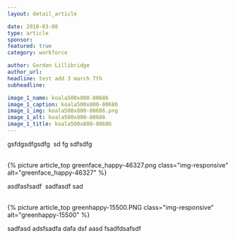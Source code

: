 ```yaml
---
layout: detail_article

date: 2018-03-08
type: article
sponsor:
featured: true
category: workforce        

author: Gordon Lillibridge
author_url: 
headline: test add 3 march 7th
subheadline: 

image_1_name: koala500x800-80686
image_1_caption: koala500x800-80686
image_1_img: koala500x800-80686.png
image_1_alt: koala500x800-80686
image_1_title: koala500x800-80686
---
```

<p>gsfdgsdfgsdfg&nbsp; sd fg sdfsdfg</p><!--more--><br>{% picture article_top greenface_happy-46327.png class="img-responsive" alt="greenface_happy-46327" %}<br><p>asdfasfsadf&nbsp; sadfasdf sad</p><br>{% picture article_top greenhappy-15500.PNG class="img-responsive" alt="greenhappy-15500" %}<br><p>sadfasd adsfsadfa dafa dsf aasd fsadfdsafsdf&nbsp;</p>